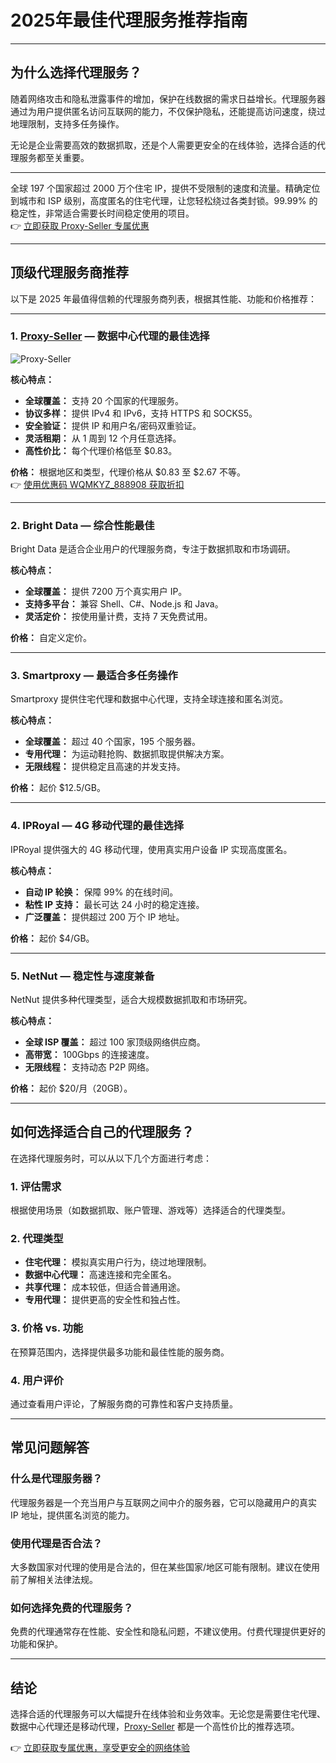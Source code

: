 # 2025年最佳代理服务推荐指南

---



## 为什么选择代理服务？

随着网络攻击和隐私泄露事件的增加，保护在线数据的需求日益增长。代理服务器通过为用户提供匿名访问互联网的能力，不仅保护隐私，还能提高访问速度，绕过地理限制，支持多任务操作。

无论是企业需要高效的数据抓取，还是个人需要更安全的在线体验，选择合适的代理服务都至关重要。

---
全球 197 个国家超过 2000 万个住宅 IP，提供不受限制的速度和流量。精确定位到城市和 ISP 级别，高度匿名的住宅代理，让您轻松绕过各类封锁。99.99% 的稳定性，非常适合需要长时间稳定使用的项目。  
👉 [立即获取 Proxy-Seller 专属优惠](https://bit.ly/proxy-seller-coupon)

---
## 顶级代理服务商推荐

以下是 2025 年最值得信赖的代理服务商列表，根据其性能、功能和价格推荐：

---

### 1. **[Proxy-Seller](https://bit.ly/proxy-seller-coupon)** — 数据中心代理的最佳选择

![Proxy-Seller](https://firstsiteguide.com/wp-content/uploads/2022/08/proxyseller-homepage-1024x455.jpg)

**核心特点：**
- **全球覆盖：** 支持 20 个国家的代理服务。
- **协议多样：** 提供 IPv4 和 IPv6，支持 HTTPS 和 SOCKS5。
- **安全验证：** 提供 IP 和用户名/密码双重验证。
- **灵活租期：** 从 1 周到 12 个月任意选择。
- **高性价比：** 每个代理价格低至 $0.83。

**价格：** 根据地区和类型，代理价格从 $0.83 至 $2.67 不等。  
👉 [使用优惠码 WQMKYZ_888908 获取折扣](https://bit.ly/proxy-seller-coupon)

---

### 2. **Bright Data** — 综合性能最佳

Bright Data 是适合企业用户的代理服务商，专注于数据抓取和市场调研。

**核心特点：**
- **全球覆盖：** 提供 7200 万个真实用户 IP。
- **支持多平台：** 兼容 Shell、C#、Node.js 和 Java。
- **灵活定价：** 按使用量计费，支持 7 天免费试用。

**价格：** 自定义定价。

---

### 3. **Smartproxy** — 最适合多任务操作

Smartproxy 提供住宅代理和数据中心代理，支持全球连接和匿名浏览。

**核心特点：**
- **全球覆盖：** 超过 40 个国家，195 个服务器。
- **专用代理：** 为运动鞋抢购、数据抓取提供解决方案。
- **无限线程：** 提供稳定且高速的并发支持。

**价格：** 起价 $12.5/GB。

---

### 4. **IPRoyal** — 4G 移动代理的最佳选择

IPRoyal 提供强大的 4G 移动代理，使用真实用户设备 IP 实现高度匿名。

**核心特点：**
- **自动 IP 轮换：** 保障 99% 的在线时间。
- **粘性 IP 支持：** 最长可达 24 小时的稳定连接。
- **广泛覆盖：** 提供超过 200 万个 IP 地址。

**价格：** 起价 $4/GB。

---

### 5. **NetNut** — 稳定性与速度兼备

NetNut 提供多种代理类型，适合大规模数据抓取和市场研究。

**核心特点：**
- **全球 ISP 覆盖：** 超过 100 家顶级网络供应商。
- **高带宽：** 100Gbps 的连接速度。
- **无限线程：** 支持动态 P2P 网络。

**价格：** 起价 $20/月（20GB）。

---

## 如何选择适合自己的代理服务？

在选择代理服务时，可以从以下几个方面进行考虑：

### 1. **评估需求**
根据使用场景（如数据抓取、账户管理、游戏等）选择适合的代理类型。

### 2. **代理类型**
- **住宅代理：** 模拟真实用户行为，绕过地理限制。
- **数据中心代理：** 高速连接和完全匿名。
- **共享代理：** 成本较低，但适合普通用途。
- **专用代理：** 提供更高的安全性和独占性。

### 3. **价格 vs. 功能**
在预算范围内，选择提供最多功能和最佳性能的服务商。

### 4. **用户评价**
通过查看用户评论，了解服务商的可靠性和客户支持质量。

---

## 常见问题解答

### 什么是代理服务器？
代理服务器是一个充当用户与互联网之间中介的服务器，它可以隐藏用户的真实 IP 地址，提供匿名浏览的能力。

### 使用代理是否合法？
大多数国家对代理的使用是合法的，但在某些国家/地区可能有限制。建议在使用前了解相关法律法规。

### 如何选择免费的代理服务？
免费的代理通常存在性能、安全性和隐私问题，不建议使用。付费代理提供更好的功能和保护。

---

## 结论

选择合适的代理服务可以大幅提升在线体验和业务效率。无论您是需要住宅代理、数据中心代理还是移动代理，[Proxy-Seller](https://bit.ly/proxy-seller-coupon) 都是一个高性价比的推荐选项。

👉 [立即获取专属优惠，享受更安全的网络体验](https://bit.ly/proxy-seller-coupon)
